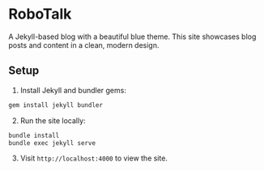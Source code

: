 # RoboTalk

A Jekyll-based blog with a beautiful blue theme. This site showcases blog posts and content in a clean, modern design.

## Setup

1. Install Jekyll and bundler gems:
```bash
gem install jekyll bundler
```

2. Run the site locally:
```bash
bundle install
bundle exec jekyll serve
```

3. Visit `http://localhost:4000` to view the site. 